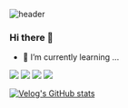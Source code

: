 ![header](https://capsule-render.vercel.app/api?type=waving&height=200&text=HI%20Test&fontAlign=70)

### Hi there 👋

<!--
**ekkk1126/ekkk1126** is a ✨ _special_ ✨ repository because its `README.md` (this file) appears on your GitHub profile.

Here are some ideas to get you started:

- 🔭 I’m currently working on ...

- 👯 I’m looking to collaborate on ...
- 🤔 I’m looking for help with ...
- 💬 Ask me about ...
- 📫 How to reach me: ...
- 😄 Pronouns: ...
- ⚡ Fun fact: ...

-->

- 🌱 I’m currently learning ...
<img src="https://img.shields.io/badge/#E34F26?style=flat&logo=HTML5&logoColor=white"/>
<img src="https://img.shields.io/badge/#1572B6?style=flat&logo=CSS3&logoColor=white"/>
<img src="https://img.shields.io/badge/#F7DF1E?style=flat&logo=javascript&logoColor=white"/>
<img src="https://img.shields.io/badge/#61DAFB?style=flat&logo=react&logoColor=white"/>
     


  [![Velog's GitHub stats](https://velog-readme-stats.vercel.app/api?name=ekkk1126)](https://velog.io/@ekkk)

